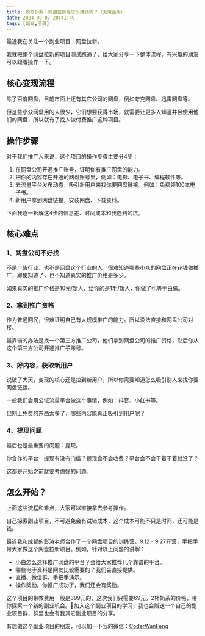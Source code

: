 ```yaml
---
title: 项目拆解：网盘拉新是怎么赚钱的？（无废话版）
date: 2024-09-07 20:41:49
tags: [副业,项目]
---
```


最近我在关注一个副业项目：网盘拉新。

我就把整个网盘拉新的项目测试跑通了，给大家分享一下整体流程，有兴趣的朋友可以跟着操作一下。

## 核心变现流程

除了百度网盘，目前市面上还有其它公司的网盘，例如夸克网盘、迅雷网盘等。

但这些小众网盘用的人很少，它们想要获得市场，就需要让更多人知道并且使用他们的网盘，所以就有了找人做付费推广这种项目。

## 操作步骤

对于我们推广人来说，这个项目的操作步骤主要分4步：

1. 在网盘公司开通推广账号，证明你有推广网盘的能力。
2. 把你的内容存在开通的网盘账号里，例如：电影、电子书、编程软件等。
3. 去流量平台发布动态，吸引新用户来找你要网盘链接。例如：免费领100本电子书。
4. 新用户拿到网盘链接，安装网盘、下载资料。

下面我逐一拆解这4步的信息差、时间成本和我遇到的坑。

## 核心难点



### 1、网盘公司不好找

不是广告行业、也不是网盘这个行业的人，很难知道哪些小众的网盘正在花钱做推广，即使知道了，也不知道真实的推广价格是多少。

如果真实的推广价格是10元/新人，给你的是1毛/新人，你做了也等于白做。


### 2、拿到推广资格

作为普通网民，很难证明自己有大规模推广的能力。所以没法直接和网盘公司对接。

最靠谱的办法是找一个第三方推广公司，他们拿到网盘公司的推广资格，然后你从这个第三方公司开通推广子账号。

### 3、好内容，获取新用户

说破了大天，变现的核心还是拉到新用户，所以你需要知道怎么吸引别人来找你要网盘链接。

一般我们会用公域流量平台做这个事情，例如：抖音、小红书等。

但网上免费的东西太多了，哪些内容能真正吸引到用户呢？

### 4、提现问题

最后也是最重要的问题：提现。

你合作的平台：提现有没有门槛？提现会不会收费？平台会不会干着干着就没了？

这都是开始之前就要考虑好的问题。

## 怎么开始？

上面这些流程和难点，大家可以直接拿去参考操作。

自己探索副业项目，不可避免会有试错成本，这个成本可能不只是时间，还可能是钱。

最近我和成都的彭涛老师合作了一个网盘项目的训练营，9.12 - 9.27开营，手把手带大家做这个网盘拉新项目。例如，针对以上问题的讲解：

- 小白怎么选择推广网盘的平台？会给大家推荐几个靠谱的平台。
- 哪些电子资料是网友比较需要的？我们会直接提供。
- 直播、微信群，手把手演示。
- 操作奖励。你推广成功了，我们还会有奖励。

这个项目的带教费用一般是399元的，这次我们只需要69元。2杯奶茶的价格，带你探索一个新的副业机会。🎁加入这个副业项目的学习，我也会赠送一个自己的副业项目群，群里也会有我其它副业项目的分享。

有想做这个副业项目的朋友，可以加一下我的微信：[CoderWanFeng](http://www.python4office.cn/wechat-qrcode/)









